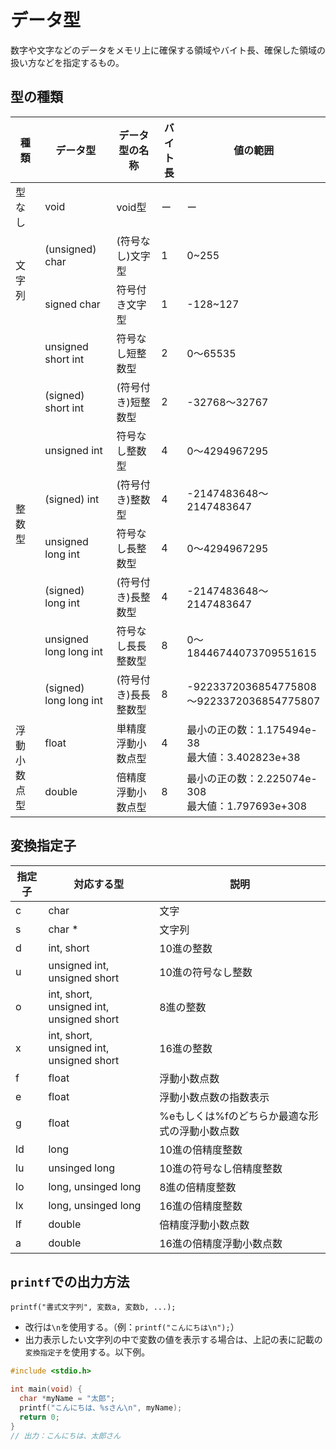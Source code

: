 # データ型

数字や文字などのデータをメモリ上に確保する領域やバイト長、確保した領域の扱い方などを指定するもの。

## 型の種類

<table>
<thead>
<tr>
<th>種類</th><th>データ型</th><th>データ型の名称</th><th>バイト長</th><th>値の範囲</th>
</tr>
</thead>
<tbody>
<tr>
<td>型なし</td><td>void</td><td>void型</td><td>ー</td><td>ー</td>
</tr>
<tr>
<td rowspan="2">文字列</td><td>(unsigned) char</td><td>(符号なし)文字型</td><td>1</td><td>0~255</td>
</tr>
<tr>
<td>signed char</td><td>符号付き文字型</td><td>1</td><td>-128~127</td>
</tr>
<tr>
<td rowspan="8">整数型</td><td>unsigned short int</td><td>符号なし短整数型</td><td>2</td><td>0～65535</td>
</tr>
<tr>
<td>(signed) short int</td><td>(符号付き)短整数型</td><td>2</td><td>-32768～32767</td>
</tr>
<tr>
<td>unsigned int</td><td>符号なし整数型</td><td>4</td><td>0～4294967295</td>
</tr>
<tr>
<td>(signed) int</td><td>(符号付き)整数型</td><td>4</td><td>-2147483648～2147483647</td>
</tr>
<tr>
<td>unsigned long int</td><td>符号なし長整数型</td><td>4</td><td>0～4294967295</td>
</tr>
<tr>
<td>(signed) long int</td><td>(符号付き)長整数型</td><td>4</td><td>-2147483648～2147483647</td>
</tr>
<tr>
<td>unsigned long long int</td><td>符号なし長長整数型</td><td>8</td><td>0～18446744073709551615</td>
</tr>
<tr>
<td>(signed) long long int</td><td>(符号付き)長長整数型</td><td>8</td><td>-9223372036854775808<br>
～9223372036854775807</td>
</tr>
<tr>
<td rowspan="2">浮動小数点型</td><td>float</td><td>単精度浮動小数点型</td><td>4</td><td>最小の正の数：1.175494e-38<br>
最大値：3.402823e+38</td>
</tr>
<tr>
<td>double</td><td>倍精度浮動小数点型</td><td>8</td><td>最小の正の数：2.225074e-308<br>
最大値：1.797693e+308</td>
</tr>
</tbody>
</table>

## 変換指定子
 
| 指定子 | 対応する型 | 説明 |
| --- | --- | --- |
| c | char | 文字 |
| s | char * | 文字列 |
| d | int, short | 10進の整数 |
| u | unsigned int, unsigned short | 10進の符号なし整数 |
| o | int, short,<br>unsigned int,<br>unsigned short | 8進の整数 |
| x | int, short,<br>unsigned int,<br>unsigned short | 16進の整数 |
| f | float | 浮動小数点数 |
| e | float | 浮動小数点数の指数表示 |
| g | float | %eもしくは%fのどちらか最適な形式の浮動小数点数 |
| ld | long | 10進の倍精度整数 |
| lu | unsinged long | 10進の符号なし倍精度整数 |
| lo | long, unsinged long | 8進の倍精度整数 |
| lx | long, unsinged long | 16進の倍精度整数 |
| lf | double | 倍精度浮動小数点数 |
| a | double | 16進の倍精度浮動小数点数 |

## `printf`での出力方法

`printf("書式文字列", 変数a, 変数b, ...);`

- 改行は`\n`を使用する。（例：`printf("こんにちは\n");`）
- 出力表示したい文字列の中で変数の値を表示する場合は、上記の表に記載の`変換指定子`を使用する。以下例。
```c
#include <stdio.h>

int main(void) {
  char *myName = "太郎";
  printf("こんにちは、%sさん\n", myName);
  return 0;
}
// 出力：こんにちは、太郎さん
```
